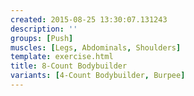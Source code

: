 ```yaml
---
created: 2015-08-25 13:30:07.131243
description: ''
groups: [Push]
muscles: [Legs, Abdominals, Shoulders]
template: exercise.html
title: 8-Count Bodybuilder
variants: [4-Count Bodybuilder, Burpee]
---
```

